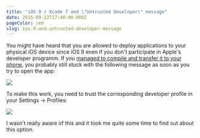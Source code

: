 ```yaml
---
title: "iOS 9 / Xcode 7 and \"Untrusted Developer\" message"
date: 2015-09-22T17:40:00.000Z
pageColor: red
slug: ios-9-and-untrusted-developer-message
---
```


You might have heard that you are allowed to deploy applications to your physical iOS device since iOS 9 even if you don't participate in Apple's developer programm. If you [managed to compile and transfer it to your phone](http://bouk.co/blog/sideload-iphone/), you probably still stuck with the following message as soon as you try to open the app:

![](http://up.frd.mn/tMj9A.jpg)

To make this work, you need to trust the corresponding developer profile in your Settings → Profiles:

![](http://up.frd.mn/JVblA.jpg)

I wasn't really aware of this and it took me quite some time to find out about this option.
